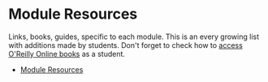 # Module Resources

Links, books, guides, specific to each module. This is an every growing list with additions made by students. Don't forget to check how to [access O'Reilly Online books](ExtraResources.md#accessing-oreilly-online-resources) as a student. 


- [Module Resources](#module-resources)




